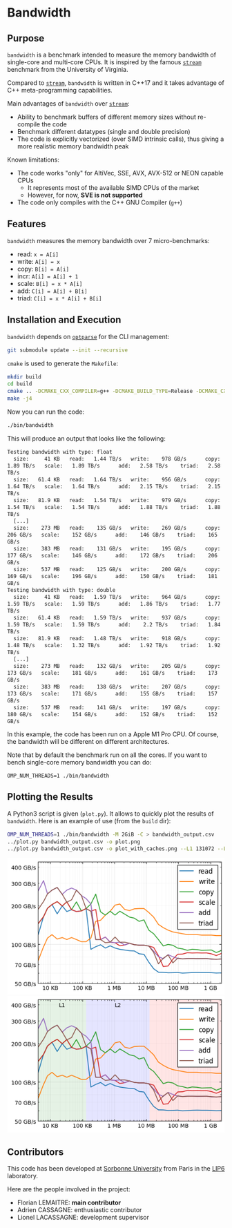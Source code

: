 # Bandwidth

## Purpose

`bandwidth` is a benchmark intended to measure the memory bandwidth of 
single-core and multi-core CPUs. It is inspired by the famous
[`stream`](https://www.cs.virginia.edu/stream/) benchmark from the University of 
Virginia.

Compared to [`stream`](https://www.cs.virginia.edu/stream/), `bandwidth` is 
written in C++17 and it takes advantage of C++ meta-programming capabilities.

Main advantages of `bandwidth` over 
[`stream`](https://www.cs.virginia.edu/stream/):
 
- Ability to benchmark buffers of different memory sizes without re-compile the 
  code
- Benchmark different datatypes (single and double precision)
- The code is explicitly vectorized (over SIMD intrinsic calls), thus giving a 
  more realistic memory bandwidth peak

Known limitations:

- The code works "only" for AltiVec, SSE, AVX, AVX-512 or NEON capable CPUs
  * It represents most of the available SIMD CPUs of the market
  * However, for now, **SVE is not supported**
- The code only compiles with the C++ GNU Compiler (`g++`)

## Features

`bandwidth` measures the memory bandwidth over 7 micro-benchmarks:

- read: `x = A[i]`
- write: `A[i] = x`
- copy: `B[i] = A[i]`
- incr: `A[i] = A[i] + 1`
- scale: `B[i] = x * A[i]`
- add: `C[i] = A[i] + B[i]`
- triad: `C[i] = x * A[i] + B[i]`

## Installation and Execution

`bandwidth` depends on [`optparse`](https://github.com/skeeto/optparse) for
the CLI management:
```bash
git submodule update --init --recursive
```

`cmake` is used to generate the `Makefile`:
```bash
mkdir build
cd build
cmake .. -DCMAKE_CXX_COMPILER=g++ -DCMAKE_BUILD_TYPE=Release -DCMAKE_CXX_FLAGS="-march=native" -DENABLE_OMP=ON -DENABLE_F16=ON
make -j4
```

Now you can run the code:
```bash
./bin/bandwidth
```

This will produce an output that looks like the following:
```
Testing bandwidth with type: float
  size:     41 KB  	read:   1.44 TB/s  	write:    978 GB/s  	copy:   1.89 TB/s  	scale:   1.89 TB/s  	add:   2.58 TB/s  	triad:   2.58 TB/s
  size:   61.4 KB  	read:   1.64 TB/s  	write:    956 GB/s  	copy:   1.64 TB/s  	scale:   1.64 TB/s  	add:   2.15 TB/s  	triad:   2.15 TB/s
  size:   81.9 KB  	read:   1.54 TB/s  	write:    979 GB/s  	copy:   1.54 TB/s  	scale:   1.54 TB/s  	add:   1.88 TB/s  	triad:   1.88 TB/s
  [...]
  size:    273 MB  	read:    135 GB/s  	write:    269 GB/s  	copy:    206 GB/s  	scale:    152 GB/s  	add:    146 GB/s  	triad:    165 GB/s
  size:    383 MB  	read:    131 GB/s  	write:    195 GB/s  	copy:    177 GB/s  	scale:    146 GB/s  	add:    172 GB/s  	triad:    206 GB/s
  size:    537 MB  	read:    125 GB/s  	write:    200 GB/s  	copy:    169 GB/s  	scale:    196 GB/s  	add:    150 GB/s  	triad:    181 GB/s
Testing bandwidth with type: double
  size:     41 KB  	read:   1.59 TB/s  	write:    964 GB/s  	copy:   1.59 TB/s  	scale:   1.59 TB/s  	add:   1.86 TB/s  	triad:   1.77 TB/s
  size:   61.4 KB  	read:   1.59 TB/s  	write:    937 GB/s  	copy:   1.59 TB/s  	scale:   1.59 TB/s  	add:    2.2 TB/s  	triad:   1.84 TB/s
  size:   81.9 KB  	read:   1.48 TB/s  	write:    918 GB/s  	copy:   1.48 TB/s  	scale:   1.32 TB/s  	add:   1.92 TB/s  	triad:   1.92 TB/s
  [...]
  size:    273 MB  	read:    132 GB/s  	write:    205 GB/s  	copy:    173 GB/s  	scale:    181 GB/s  	add:    161 GB/s  	triad:    173 GB/s
  size:    383 MB  	read:    138 GB/s  	write:    207 GB/s  	copy:    173 GB/s  	scale:    171 GB/s  	add:    155 GB/s  	triad:    157 GB/s
  size:    537 MB  	read:    141 GB/s  	write:    197 GB/s  	copy:    180 GB/s  	scale:    154 GB/s  	add:    152 GB/s  	triad:    152 GB/s
```
In this example, the code has been run on a Apple M1 Pro CPU. Of course, the 
bandwidth will be different on different architectures.

Note that by default the benchmark run on all the cores. If you want to bench 
single-core memory bandwidth you can do:
```
OMP_NUM_THREADS=1 ./bin/bandwidth
```

## Plotting the Results

A Python3 script is given (`plot.py`). It allows to quickly plot the results of 
`bandwidth`. Here is an example of use (from the `build` dir):
```bash
OMP_NUM_THREADS=1 ./bin/bandwidth -M 2GiB -C > bandwidth_output.csv
../plot.py bandwidth_output.csv -o plot.png
../plot.py bandwidth_output.csv -o plot_with_caches.png --L1 131072 --L2 12582912
```

![Example of plot (Single-core M1 Pro CPU).](img/plot.png "Example of plot (Single-core M1 Pro CPU).")
![Example of plot with cache sizes (Single-core M1 Pro CPU).](img/plot_with_caches.png "Example of plot with cache sizes (Single-core M1 Pro CPU).")

## Contributors

This code has been developed at 
[Sorbonne University](https://www.sorbonne-universite.fr) from Paris in the 
[LIP6](https://www.lip6.fr) laboratory.

Here are the people involved in the project:

- Florian LEMAITRE: **main contributor**
- Adrien CASSAGNE: enthusiastic contributor
- Lionel LACASSAGNE: development supervisor

